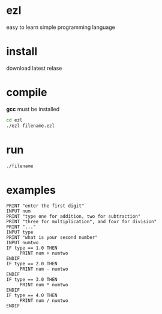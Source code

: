# ezl
easy to learn simple programming language
# install
download latest relase
# compile
__gcc__ must be installed
``` bash
cd ezl
./ezl filename.ezl
```
# run
``` bash
./filename
```
# examples
```
PRINT "enter the first digit"
INPUT num
PRINT "type one for addition, two for subtraction"
PRINT "three for multiplication", and four for division"
PRINT "..."
INPUT type
PRINT "what is your second number"
INPUT numtwo
IF type == 1.0 THEN
	 PRINT num + numtwo
ENDIF
IF type == 2.0 THEN
	 PRINT num - numtwo
ENDIF
IF type == 3.0 THEN
	 PRINT num * numtwo
ENDIF
IF type == 4.0 THEN
	 PRINT num / numtwo
ENDIF
```
